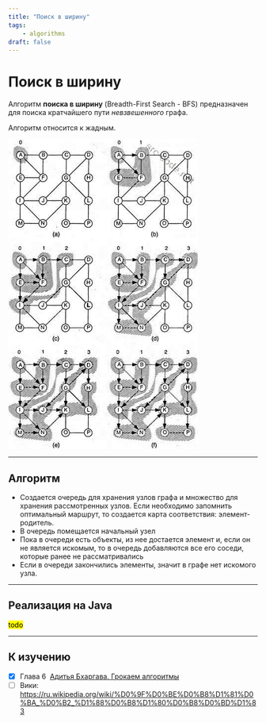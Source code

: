 ```yaml
---
title: "Поиск в ширину"
tags:
    - algorithms
draft: false
---
```


# Поиск в ширину

Алгоритм **поиска в ширину** (Breadth-First Search - BFS) предназначен для поиска кратчайшего пути *невзвешенного* графа.

Алгоритм относится к жадным.

![](../../images/breadth_first_search.jpg)

---
## Алгоритм

- Создается очередь для хранения узлов графа и множество для хранения рассмотренных узлов. Если необходимо запомнить оптимальный маршрут, то создается карта соответствия: элемент-родитель.
- В очередь помещается начальный узел
- Пока в очереди есть объекты, из нее достается элемент и, если он не является искомым, то в очередь добавляются все его соседи, которые ранее не рассматривались
- Если в очереди закончились элементы, значит в графе нет искомого узла.

---
## Реализация на Java
<mark>todo</mark>

---
## К изучению

- [X] Глава 6  [Адитья Бхаргава. Грокаем алгоритмы](evernote:///view/170585988/s440/bca215c4-e07c-41bf-b1ac-34cc3dfc1571/bca215c4-e07c-41bf-b1ac-34cc3dfc1571/)
- [ ] Вики:  https://ru.wikipedia.org/wiki/%D0%9F%D0%BE%D0%B8%D1%81%D0%BA_%D0%B2_%D1%88%D0%B8%D1%80%D0%B8%D0%BD%D1%83